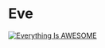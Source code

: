 # Eve



[![Everything Is AWESOME](https://i.imgur.com/jGL0oEM.png)](https://youtu.be/xpFyRnbXmCY "Everything Is AWESOME")


